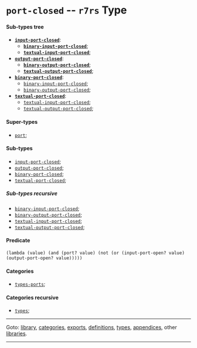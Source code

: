 

<a id='type__r7rs__port-closed'></a>

# `port-closed` -- `r7rs` Type


<a id='type__r7rs__port-closed__sub-types-tree'></a>

#### Sub-types tree

* **[`input-port-closed`](../../r7rs/types/input-port-closed.md#type__r7rs__input-port-closed)**:
  * **[`binary-input-port-closed`](../../r7rs/types/binary-input-port-closed.md#type__r7rs__binary-input-port-closed)**;
  * **[`textual-input-port-closed`](../../r7rs/types/textual-input-port-closed.md#type__r7rs__textual-input-port-closed)**;
* **[`output-port-closed`](../../r7rs/types/output-port-closed.md#type__r7rs__output-port-closed)**:
  * **[`binary-output-port-closed`](../../r7rs/types/binary-output-port-closed.md#type__r7rs__binary-output-port-closed)**;
  * **[`textual-output-port-closed`](../../r7rs/types/textual-output-port-closed.md#type__r7rs__textual-output-port-closed)**;
* **[`binary-port-closed`](../../r7rs/types/binary-port-closed.md#type__r7rs__binary-port-closed)**:
  * [`binary-input-port-closed`](../../r7rs/types/binary-input-port-closed.md#type__r7rs__binary-input-port-closed);
  * [`binary-output-port-closed`](../../r7rs/types/binary-output-port-closed.md#type__r7rs__binary-output-port-closed);
* **[`textual-port-closed`](../../r7rs/types/textual-port-closed.md#type__r7rs__textual-port-closed)**:
  * [`textual-input-port-closed`](../../r7rs/types/textual-input-port-closed.md#type__r7rs__textual-input-port-closed);
  * [`textual-output-port-closed`](../../r7rs/types/textual-output-port-closed.md#type__r7rs__textual-output-port-closed);


<a id='type__r7rs__port-closed__super-types'></a>

#### Super-types

 * [`port`](../../r7rs/types/port.md#type__r7rs__port);


<a id='type__r7rs__port-closed__sub-types'></a>

#### Sub-types

 * [`input-port-closed`](../../r7rs/types/input-port-closed.md#type__r7rs__input-port-closed);
 * [`output-port-closed`](../../r7rs/types/output-port-closed.md#type__r7rs__output-port-closed);
 * [`binary-port-closed`](../../r7rs/types/binary-port-closed.md#type__r7rs__binary-port-closed);
 * [`textual-port-closed`](../../r7rs/types/textual-port-closed.md#type__r7rs__textual-port-closed);


<a id='type__r7rs__port-closed__sub-types-recursive'></a>

##### Sub-types recursive

 * [`binary-input-port-closed`](../../r7rs/types/binary-input-port-closed.md#type__r7rs__binary-input-port-closed);
 * [`binary-output-port-closed`](../../r7rs/types/binary-output-port-closed.md#type__r7rs__binary-output-port-closed);
 * [`textual-input-port-closed`](../../r7rs/types/textual-input-port-closed.md#type__r7rs__textual-input-port-closed);
 * [`textual-output-port-closed`](../../r7rs/types/textual-output-port-closed.md#type__r7rs__textual-output-port-closed);


<a id='type__r7rs__port-closed__predicate'></a>

#### Predicate

````
(lambda (value) (and (port? value) (not (or (input-port-open? value) (output-port-open? value)))))
````


<a id='type__r7rs__port-closed__categories'></a>

#### Categories

 * [`types-ports`](../../r7rs/categories/types-ports.md#category__r7rs__types-ports);


<a id='type__r7rs__port-closed__categories-recursive'></a>

#### Categories recursive

 * [`types`](../../r7rs/categories/types.md#category__r7rs__types);

----

Goto: [library](../../r7rs/_index.md#library__r7rs), [categories](../../r7rs/categories/_index.md#toc__r7rs__categories), [exports](../../r7rs/exports/_index.md#toc__r7rs__exports), [definitions](../../r7rs/definitions/_index.md#toc__r7rs__definitions), [types](../../r7rs/types/_index.md#toc__r7rs__types), [appendices](../../r7rs/appendices/_index.md#toc__r7rs__appendices), other [libraries](../../_libraries.md#toc__libraries).

----


